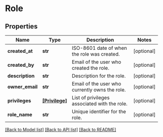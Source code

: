 # Role


## Properties
Name | Type | Description | Notes
------------ | ------------- | ------------- | -------------
**created_at** | **str** | ISO-8601 date of when the role was created. | [optional] 
**created_by** | **str** | Email of the user who created the role. | [optional] 
**description** | **str** | Description for the role. | [optional] 
**owner_email** | **str** | Email of the user who currently owns the role. | [optional] 
**privileges** | [**[Privilege]**](Privilege.md) | List of privileges associated with the role. | [optional] 
**role_name** | **str** | Unique identifier for the role. | [optional] 

[[Back to Model list]](../README.md#documentation-for-models) [[Back to API list]](../README.md#documentation-for-api-endpoints) [[Back to README]](../README.md)


